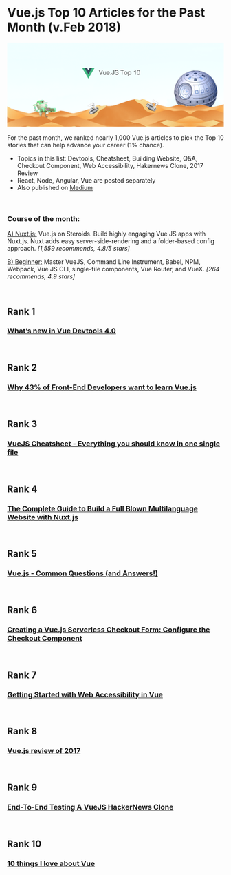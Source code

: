 # Vue.js Top 10 Articles for the Past Month (v.Feb 2018)

<img src="feb-vue.png" width="800" alt="Mybridge"></a>

For the past month, we ranked nearly 1,000 Vue.js articles to pick the Top 10 stories that can help advance your career (1% chance).

* Topics in this list: Devtools, Cheatsheet, Building Website, Q&A, Checkout Component, Web Accessibility, Hakernews Clone, 2017 Review
* React, Node, Angular, Vue are posted separately
* Also published on [Medium](https://medium.com/@Mybridge/vue-js-top-10-articles-for-the-past-month-v-feb-2018-6aa2146386d9)

<br>

### Course of the month:

[A) Nuxt.js:](http://bit.ly/2GU4V01) Vue.js on Steroids. Build highly engaging Vue JS apps with Nuxt.js. Nuxt adds easy server-side-rendering and a folder-based config approach. _[1,559 recommends, 4.8/5 stars]_

[B) Beginner:](http://bit.ly/2GTeexh) Master VueJS, Command Line Instrument, Babel, NPM, Webpack, Vue JS CLI, single-file components, Vue Router, and VueX. _[264 recommends, 4.9 stars]_

<br>

## Rank 1
### [What’s new in Vue Devtools 4.0](https://medium.com/the-vue-point/whats-new-in-vue-devtools-4-0-9361e75e05d0?utm_source=mybridge&utm_medium=email&utm_campaign=read_more)

<br>

## Rank 2
### [Why 43% of Front-End Developers want to learn Vue.js](https://medium.com/vue-mastery/why-43-of-front-end-developers-want-to-learn-vue-js-7f23348bc5be?utm_source=mybridge&utm_medium=email&utm_campaign=read_more)

<br>

## Rank 3
### [VueJS Cheatsheet - Everything you should know in one single file](https://github.com/LeCoupa/awesome-cheatsheets/blob/master/frontend/vue.js?utm_source=mybridge&utm_medium=email&utm_campaign=read_more)

<br>

## Rank 4
### [The Complete Guide to Build a Full Blown Multilanguage Website with Nuxt.js](https://www.storyblok.com/tp/nuxt-js-multilanguage-website-tutorial?utm_source=mybridge&utm_medium=email&utm_campaign=read_more)

<br>

## Rank 5
### [Vue.js - Common Questions (and Answers!)](https://www.youtube.com/watch?v=Ozllfl-03c8?utm_source=mybridge&utm_medium=email&utm_campaign=read_more)

<br>

## Rank 6
### [Creating a Vue.js Serverless Checkout Form: Configure the Checkout Component](https://css-tricks.com/creating-vue-js-serverless-checkout-part-four?utm_source=mybridge&utm_medium=email&utm_campaign=read_more)

<br>

## Rank 7
### [Getting Started with Web Accessibility in Vue](https://medium.com/@emilymears/getting-started-with-web-accessibility-in-vue-17e2c4ea0842?utm_source=mybridge&utm_medium=email&utm_campaign=read_more)

<br>

## Rank 8
### [Vue.js review of 2017](https://medium.com/@kevin_peters/what-happened-to-vue-js-in-2017-aeaaa69c2c6f?utm_source=mybridge&utm_medium=email&utm_campaign=read_more)

<br>

## Rank 9
### [End-To-End Testing A VueJS HackerNews Clone](https://vuejsdevelopers.com/2018/01/29/vue-js-e2e-test-hacker-news?utm_source=mybridge&utm_medium=email&utm_campaign=read_more)

<br>

## Rank 10
### [10 things I love about Vue](https://medium.com/@dalaidunc/10-things-i-love-about-vue-505886ddaff2?utm_source=mybridge&utm_medium=email&utm_campaign=read_more)
